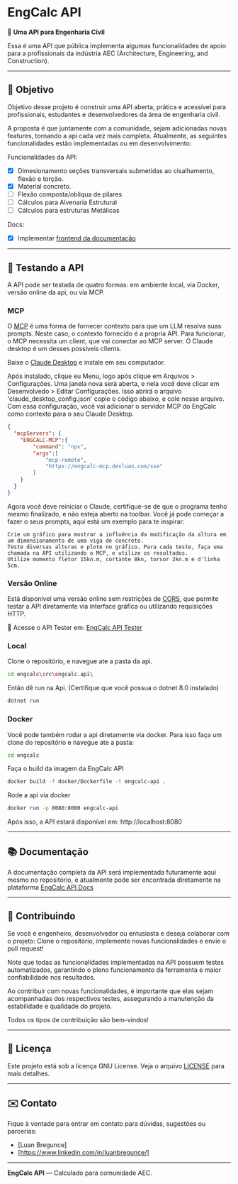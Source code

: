 # EngCalc API

🚀 **Uma API para Engenharia Civil**

Essa é uma API que pública implementa algumas funcionalidades de apoio para a profissionais da indústria AEC (Architecture, Engineering, and Construction).

---

## 📌 Objetivo

Objetivo desse projeto é construir uma API aberta, prática e acessível para profissionais, estudantes e desenvolvedores da área de engenharia civil. 

A proposta é que juntamente com a comunidade, sejam adicionadas novas features, tornando a api cada vez mais completa. Atualmente, as seguintes funcionalidades estão implementadas ou em desenvolvimento:

Funcionalidades da API:
- [x] Dimesionamento seções transversais submetidas ao cisalhamento, flexão e torção.
- [x] Material concreto.
- [ ] Flexão composta/obliqua de pilares
- [ ] Cálculos para Alvenaria Estrutural
- [ ] Cálculos para estruturas Metálicas

Docs:
- [x] Implementar [frontend da documentação](https://engcalc-api.devluan.com/docs)

---

## 🧪 Testando a API
A API pode ser testada de quatro formas: em ambiente local, via Docker, versão online da api, ou via MCP.

### MCP
O [MCP](https://modelcontextprotocol.io/introduction) é uma forma de fornecer contexto para que um LLM resolva suas prompts. Neste caso, o contexto fornecido é a propria API. Para funcionar, o MCP necessita um client, que vai conectar ao MCP server. O Claude desktop é um desses possíveis clients.

Baixe o [Claude Desktop](https://claude.ai/download) e instale em seu computador.

Após instalado, clique eu Menu, logo após clique em Arquivos > Configurações. Uma janela nova será aberta, e nela você deve clicar em Desenvolvedo > Editar Configurações. Isso abrirá o arquivo 'claude_desktop_config.json' copie o código abaixo, e cole nesse arquivo. Com essa configuração, você vai adicionar o servidor MCP do EngCalc como contexto para o seu Claude Desktop.

```json
{
  "mcpServers": {
    "ENGCALC-MCP":{
        "command": "npx",
        "args":[
            "mcp-remote",
            "https://engcalc-mcp.devluan.com/sse"
        ]
    }
  }
}
```
Agora você deve reiniciar o Claude, certifique-se de que o programa tenho mesmo finalizado, e não esteja aberto na toolbar. 
Você já pode começar a fazer o seus prompts, aqui está um exemplo para te inspirar:
```text
Crie um gráfico para mostrar a influência da modificação da altura em um dimensionamento de uma viga de concreto. 
Teste diversas alturas e plote no gráfico. Para cada teste, faça uma chamada na API utilizando o MCP, e utilize os resultados. 
Utilize momento fletor 15kn.m, cortante 8kn, torsor 2kn.m e d'linha 5cm.
```


### Versão Online
Está disponível uma versão online sem restrições de [CORS](https://pt.wikipedia.org/wiki/Cross-origin_resource_sharing), que permite testar a API diretamente via interface gráfica ou utilizando requisições HTTP.

🔗 Acesse o API Tester em: [EngCalc API Tester](https://engcalc-api.devluan.com/)

### Local
Clone o repositório, e navegue ate a pasta da api.
```sh
cd engcalc\src\engcalc.api\
```

Então dê run na Api. (Certifique que você possua o dotnet 8.0 instalado)
```sh
dotnet run
```

### Docker
Você pode também rodar a api diretamente via docker. Para isso faça um clone do repositório e navegue ate a pasta:
```sh
cd engcalc
```
Faça o build da imagem da EngCalc API
```sh
docker build -f docker/Dockerfile -t engcalc-api .
```
Rode a api via docker
```sh
docker run -p 8080:8080 engcalc-api
```
Após isso, a API estará disponível em: http://localhost:8080

---

## 📚 Documentação

A documentação completa da API será implementada futuramente aqui mesmo no repositório, e atualmente pode ser encontrada diretamente na plataforma [EngCalc API Docs](https://engcalc-api.devluan.com/docs)

---

## 🤝 Contribuindo

Se você é engenheiro, desenvolvedor ou entusiasta e deseja colaborar com o projeto: Clone o repositório, implemente novas funcionalidades e envie o pull request!

Note que todas as funcionalidades implementadas na API possuem testes automatizados, garantindo o pleno funcionamento da ferramenta e maior confiabilidade nos resultados.

Ao contribuir com novas funcionalidades, é importante que elas sejam acompanhadas dos respectivos testes, assegurando a manutenção da estabilidade e qualidade do projeto.

Todos os tipos de contribuição são bem-vindos!

---

## 📄 Licença

Este projeto está sob a licença GNU License. Veja o arquivo [LICENSE](./LICENSE) para mais detalhes.

---

## ✉️ Contato

Fique à vontade para entrar em contato para dúvidas, sugestões ou parcerias:

- [Luan Bregunce]
- [https://www.linkedin.com/in/luanbregunce/]

---

**EngCalc API** — Calculado para comunidade AEC.
